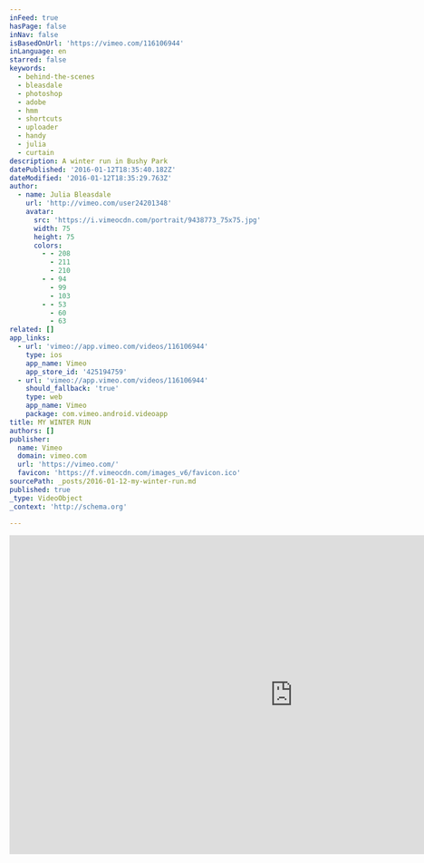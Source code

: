 ```yaml
---
inFeed: true
hasPage: false
inNav: false
isBasedOnUrl: 'https://vimeo.com/116106944'
inLanguage: en
starred: false
keywords:
  - behind-the-scenes
  - bleasdale
  - photoshop
  - adobe
  - hmm
  - shortcuts
  - uploader
  - handy
  - julia
  - curtain
description: A winter run in Bushy Park
datePublished: '2016-01-12T18:35:40.182Z'
dateModified: '2016-01-12T18:35:29.763Z'
author:
  - name: Julia Bleasdale
    url: 'http://vimeo.com/user24201348'
    avatar:
      src: 'https://i.vimeocdn.com/portrait/9438773_75x75.jpg'
      width: 75
      height: 75
      colors:
        - - 208
          - 211
          - 210
        - - 94
          - 99
          - 103
        - - 53
          - 60
          - 63
related: []
app_links:
  - url: 'vimeo://app.vimeo.com/videos/116106944'
    type: ios
    app_name: Vimeo
    app_store_id: '425194759'
  - url: 'vimeo://app.vimeo.com/videos/116106944'
    should_fallback: 'true'
    type: web
    app_name: Vimeo
    package: com.vimeo.android.videoapp
title: MY WINTER RUN
authors: []
publisher:
  name: Vimeo
  domain: vimeo.com
  url: 'https://vimeo.com/'
  favicon: 'https://f.vimeocdn.com/images_v6/favicon.ico'
sourcePath: _posts/2016-01-12-my-winter-run.md
published: true
_type: VideoObject
_context: 'http://schema.org'

---
```

<iframe src="https://cdn.embedly.com/widgets/media.html?src=https%3A%2F%2Fplayer.vimeo.com%2Fvideo%2F116106944&amp;url=https%3A%2F%2Fvimeo.com%2F116106944&amp;image=http%3A%2F%2Fi.vimeocdn.com%2Fvideo%2F502791202_1280.jpg&amp;key=b7d04c9b404c499eba89ee7072e1c4f7&amp;type=text%2Fhtml&amp;schema=vimeo" width="1000" height="563" scrolling="no" frameborder="0" allowfullscreen="allowfullscreen" style=""></iframe>